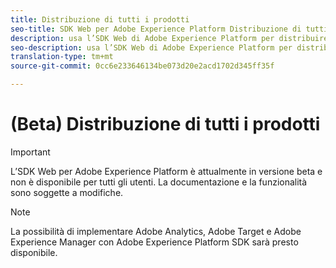 ```yaml
---
title: Distribuzione di tutti i prodotti
seo-title: SDK Web per Adobe Experience Platform Distribuzione di tutti i prodotti
description: usa l’SDK Web di Adobe Experience Platform per distribuire i prodotti in Adobe Experience Cloud
seo-description: usa l’SDK Web di Adobe Experience Platform per distribuire i prodotti in Adobe Experience Cloud
translation-type: tm+mt
source-git-commit: 0cc6e233646134be073d20e2acd1702d345ff35f

---
```



# (Beta) Distribuzione di tutti i prodotti

>[!IMPORTANT]
>
>L’SDK Web per Adobe Experience Platform è attualmente in versione beta e non è disponibile per tutti gli utenti. La documentazione e la funzionalità sono soggette a modifiche.

>[!NOTE]
>
>La possibilità di implementare Adobe Analytics, Adobe Target e Adobe Experience Manager con Adobe Experience Platform SDK sarà presto disponibile.

